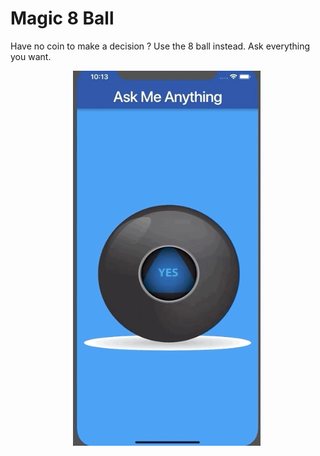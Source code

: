 
# Magic 8 Ball

Have no coin to make a decision ? Use the 8 ball instead. Ask everything you want.



<p float="left">
  
  <img src="https://github.com/prostiak/Swift/blob/master/img/8-ball-flutter-gif.gif" width="300" height="600" hspace="100" />
  
</p>

